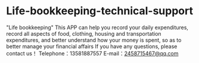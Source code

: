 # Life-bookkeeping-technical-support
"Life bookkeeping"  This APP can help you record your daily expenditures, record all aspects of food, clothing, housing and transportation expenditures, and better understand how your money is spent, so as to better manage your financial affairs
If you have any questions, please contact us！
Telephone：13581887557 E-mail：2458715467@qq.com
